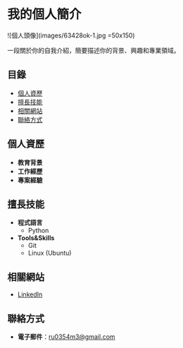 # 我的個人簡介
![個人頭像](images/63428ok-1.jpg =50x150)

一段關於你的自我介紹，簡要描述你的背景、興趣和專業領域。

## 目錄

- [個人資歷](#個人資歷)
- [擅長技能](#擅長技能)
- [相關網站](#相關網站)
- [聯絡方式](#聯絡方式)

## 個人資歷
- **教育背景**
  <!-- - 學校名稱，學位，專業，年份 -->
- **工作經歷**
  <!-- - 公司名稱，職位，年份 -->
- **專案經驗**
  <!-- - 簡要描述你參與的專案和取得的成果 -->

## 擅長技能
- **程式語言**
  - Python
- **Tools&Skills**
  - Git
  - Linux (Ubuntu)

## 相關網站
- [LinkedIn](https://www.linkedin.com/in/chihyujiantw)

## 聯絡方式

- **電子郵件**：ru0354m3@gmail.com
<!-- - **手機號碼**：+886-123-456-789 -->

